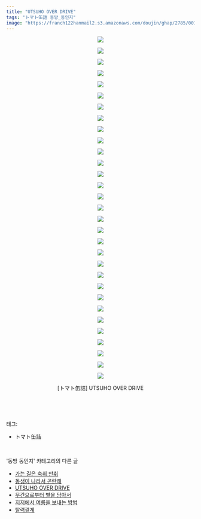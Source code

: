 ```yaml
---
title: "UTSUHO OVER DRIVE"
tags: "トマト缶詰 동방_동인지"
image: "https://franch122hanmail2.s3.amazonaws.com/doujin/ghap/2785/001.jpg"
---
```

<div class="article">
<p style="text-align: center; clear: none; float: none;"><img src="{{ site.imgserver6 }}/ghap/2785/001.jpg"/></p>
<p style="text-align: center; clear: none; float: none;"><img src="{{ site.imgserver6 }}/ghap/2785/002.jpg"/></p>
<p style="text-align: center; clear: none; float: none;"><img src="{{ site.imgserver6 }}/ghap/2785/003.jpg"/></p>
<p style="text-align: center; clear: none; float: none;"><img src="{{ site.imgserver6 }}/ghap/2785/004.jpg"/></p>
<p style="text-align: center; clear: none; float: none;"><img src="{{ site.imgserver6 }}/ghap/2785/005.jpg"/></p>
<p style="text-align: center; clear: none; float: none;"><img src="{{ site.imgserver6 }}/ghap/2785/006.jpg"/></p>
<p style="text-align: center; clear: none; float: none;"><img src="{{ site.imgserver6 }}/ghap/2785/007.jpg"/></p>
<p style="text-align: center; clear: none; float: none;"><img src="{{ site.imgserver6 }}/ghap/2785/008.jpg"/></p>
<p style="text-align: center; clear: none; float: none;"><img src="{{ site.imgserver6 }}/ghap/2785/009.jpg"/></p>
<p style="text-align: center; clear: none; float: none;"><img src="{{ site.imgserver6 }}/ghap/2785/010.jpg"/></p>
<p style="text-align: center; clear: none; float: none;"><img src="{{ site.imgserver6 }}/ghap/2785/011.jpg"/></p>
<p style="text-align: center; clear: none; float: none;"><img src="{{ site.imgserver6 }}/ghap/2785/012.jpg"/></p>
<p style="text-align: center; clear: none; float: none;"><img src="{{ site.imgserver6 }}/ghap/2785/013.jpg"/></p>
<p style="text-align: center; clear: none; float: none;"><img src="{{ site.imgserver6 }}/ghap/2785/014.jpg"/></p>
<p style="text-align: center; clear: none; float: none;"><img src="{{ site.imgserver6 }}/ghap/2785/015.jpg"/></p>
<p style="text-align: center; clear: none; float: none;"><img src="{{ site.imgserver6 }}/ghap/2785/016.jpg"/></p>
<p style="text-align: center; clear: none; float: none;"><img src="{{ site.imgserver6 }}/ghap/2785/017.jpg"/></p>
<p style="text-align: center; clear: none; float: none;"><img src="{{ site.imgserver6 }}/ghap/2785/018.jpg"/></p>
<p style="text-align: center; clear: none; float: none;"><img src="{{ site.imgserver6 }}/ghap/2785/019.jpg"/></p>
<p style="text-align: center; clear: none; float: none;"><img src="{{ site.imgserver6 }}/ghap/2785/020.jpg"/></p>
<p style="text-align: center; clear: none; float: none;"><img src="{{ site.imgserver6 }}/ghap/2785/021.jpg"/></p>
<p style="text-align: center; clear: none; float: none;"><img src="{{ site.imgserver6 }}/ghap/2785/022.jpg"/></p>
<p style="text-align: center; clear: none; float: none;"><img src="{{ site.imgserver6 }}/ghap/2785/023.jpg"/></p>
<p style="text-align: center; clear: none; float: none;"><img src="{{ site.imgserver6 }}/ghap/2785/024.jpg"/></p>
<p style="text-align: center; clear: none; float: none;"><img src="{{ site.imgserver6 }}/ghap/2785/025.jpg"/></p>
<p style="text-align: center; clear: none; float: none;"><img src="{{ site.imgserver6 }}/ghap/2785/026.jpg"/></p>
<p style="text-align: center; clear: none; float: none;"><img src="{{ site.imgserver6 }}/ghap/2785/027.jpg"/></p>
<p style="text-align: center; clear: none; float: none;"><img src="{{ site.imgserver6 }}/ghap/2785/028.jpg"/></p>
<p style="text-align: center; clear: none; float: none;"><img src="{{ site.imgserver6 }}/ghap/2785/029.jpg"/></p>
<p style="text-align: center; clear: none; float: none;"><img src="{{ site.imgserver6 }}/ghap/2785/030.jpg"/></p>
<p style="text-align: center; clear: none; float: none;"><img src="{{ site.imgserver6 }}/ghap/2785/031.jpg"/></p>
<p style="text-align: center; clear: none; float: none;">[トマト缶詰] UTSUHO OVER DRIVE</p>
<p><br/></p>
</div><br/>
<div class="tagTrail">
<p>태그: </p>
<ul>
<li>トマト缶詰</li>
</ul>
</div><br/>
<div class="another">
<p>'동방 동인지' 카테고리의 다른 글</p>
<ul>
<li><a href="/ghap_2787">가는 길은 숙취 만취</a></li>
<li><a href="/ghap_2786">동생이 나라서 곤란해</a></li>
<li><a href="/ghap_2785">UTSUHO OVER DRIVE</a></li>
<li><a href="/ghap_2784">무간으로부터 별을 담아서</a></li>
<li><a href="/ghap_2783">지저에서 여름을 보내는 방법</a></li>
<li><a href="/ghap_2782">탈력결계</a></li>
</ul>
</div><br/>
<div class="cb_module cb_fluid">
<div class="cb_wrt cb_profile">
</div><!-- commentList close -->
</div><br/>
